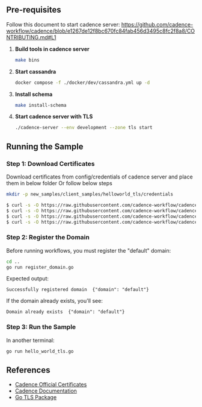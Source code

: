 ## Pre-requisites

Follow this document to start cadence server:
https://github.com/cadence-workflow/cadence/blob/e1267de12f8bc670fc84fab456d3495c8fc2f8a8/CONTRIBUTING.md#L1

1. **Build tools in cadence server**
   ```bash
   make bins
   ```

2. **Start cassandra**
   ```bash
   docker compose -f ./docker/dev/cassandra.yml up -d
   ```

3. **Install schema**
   ```bash
   make install-schema
   ```

4. **Start cadence server with TLS**
   ```bash
   ./cadence-server --env development --zone tls start
   ```

## Running the Sample

### Step 1: Download Certificates
Download certificates from config/credentials of cadence server and place them in below folder
Or follow below steps

```bash
mkdir -p new_samples/client_samples/helloworld_tls/credentials

$ curl -s -O https://raw.githubusercontent.com/cadence-workflow/cadence/master/config/credentials/client.crt
$ curl -s -O https://raw.githubusercontent.com/cadence-workflow/cadence/master/config/credentials/client.key
$ curl -s -O https://raw.githubusercontent.com/cadence-workflow/cadence/master/config/credentials/keytest.crt
$ curl -s -O https://raw.githubusercontent.com/cadence-workflow/cadence/master/config/credentials/keytest.pub

```

### Step 2: Register the Domain
Before running workflows, you must register the "default" domain:

```bash
cd ..
go run register_domain.go
```

Expected output:
```
Successfully registered domain  {"domain": "default"}
```

If the domain already exists, you'll see:
```
Domain already exists  {"domain": "default"}
```

### Step 3: Run the Sample
In another terminal:
```bash
go run hello_world_tls.go
```

## References

- [Cadence Official Certificates](https://github.com/cadence-workflow/cadence/tree/master/config/credentials)
- [Cadence Documentation](https://cadenceworkflow.io/)
- [Go TLS Package](https://pkg.go.dev/crypto/tls)

